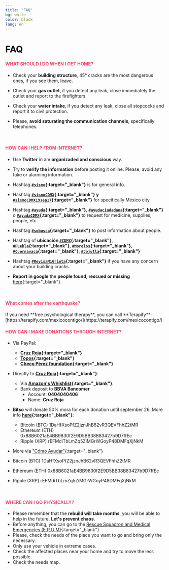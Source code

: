 ```yaml
---
title: "FAQ"
bg: white
color: black
lang: en
---
```


<h1><span style="color:black;">FAQ</span></h1>

<h4 style="color:#F3476D;">WHAT SHOULD I DO WHEN I GET HOME?</h4>

* Check your **building structure**, 45° cracks are the most dangerous ones, if you see them, leave.

* Check your **gas outlet**, if you detect any leak, close immediately the outlet and report to the firefighters.

* Check your **water intake**, if you detect any leak, close all stopcocks and report it to civil protection.

* Please, **avoid saturating the communication channels**, specifically telephones.

<br />

<h4 style="color:#F3476D;">HOW CAN I HELP FROM INTERNET?</h4>

* Use **Twitter** in am **organizaded and conscious** way.

* Try to **verify the information** before posting it online. Please, avoid any fake or alarming information.

* Hashtag **[```#sismo```](https://twitter.com/search?f=tweets&vertical=news&q=%23sismo&src=typd){:target="_blank"}** is for general info.

* Hashtag **[```#sismoCDMX```](https://twitter.com/search?f=tweets&vertical=news&q=%23sismoCDMX&src=typd){:target="_blank"} y [```#sismoCDMX19sep17```](https://twitter.com/search?f=tweets&vertical=default&q=%23SismoCDMX19sep17&src=tyah){:target="_blank"}** for specifically México city.

* Hashtag **[```#ayuda```](https://twitter.com/search?f=tweets&vertical=news&q=%23ayuda&src=typd){:target="_blank"}**, **[```#ayudaciudadana```](https://twitter.com/search?f=tweets&vertical=news&q=%23ayudaciudadana&src=typd){:target="_blank"}** o **[```#ayudaCDMX```](https://twitter.com/search?f=tweets&vertical=default&q=ayudaCDMX&src=typd){:target="_blank"}** to request for medicine, supplies, people, etc.

* Hashtag **[```#sebusca```](https://twitter.com/search?f=tweets&vertical=news&q=%23sebusca&src=typd){:target="_blank"}** to post information about people.

* Hashtag of **ubicación [```#CDMX```](https://twitter.com/search?f=tweets&vertical=news&q=%23CDMX&src=typd){:target="_blank"}**, **[```#Puebla```](https://twitter.com/search?f=tweets&vertical=news&q=%23Puebla&src=typd){:target="_blank"}**, **[```#Morelos```](https://twitter.com/search?f=tweets&vertical=news&q=%23Morelos&src=typd){:target="_blank"}**, **[```#Cuernavaca```](https://twitter.com/search?f=tweets&vertical=news&q=%23Cuernavaca&src=typd){:target="_blank"}**, **[```#Jojutla```](https://twitter.com/search?f=tweets&vertical=news&q=%23Jojutla&src=typd){:target="_blank"}**

* Hashtag **[```#RevisaMiGrieta```](https://twitter.com/hashtag/revisamigrieta?f=tweets&vertical=default&src=hash){:target="_blank"}** if you have any concern about your building cracks.

* **Report in google** the **people found, rescued or missing** [here](https://google.org/personfinder/2017-puebla-mexico-earthquake){:target="_blank"}.

<br />

<h4 style="color:#F3476D;">What comes after the earthquake?</h4>
If you need  **free psychological therapy**, you can call **Terapify**:
[https://terapify.com/mexicocontigo/](https://terapify.com/mexicocontigo/)

<br />

<h4 style="color:#F3476D;">HOW CAN I MAKE DONATIONS THROUGH INTERNET?</h4>

* Via PayPal:
  - **[Cruz Roja](https://bit.ly/cruzroja-pp){:target="_blank"}**
  - **[Topos](https://bit.ly/topos-pp){:target="_blank"}**
  - **[Checo Pérez foundation](https://bit.ly/checo-pp){:target="_blank"}**

* Directly to **[Cruz Roja](https://www.cruzrojamexicana.org.mx/){:target="_blank"}**:
  * Via **[Amazon's Whishlist](https://www.amazon.com.mx/b?ie=UTF8&node=17290014011&pf_rd_p=f0aeab75-03f7-49aa-8b87-a4c78e1f0f04&pf_rd_r=KXBQ43PEH4BHKGESGQPZ){:target="_blank"}**.
  * Bank deposit to **BBVA Bancomer**
    * Account: **0404040406**
    * Name: **Cruz Roja**

* **Bitso** will donate 50% mora for each donation until september 26. More info **[here](https://blog-en.bitso.com/bitcoinaidmexico-part-2-381118556cf7){:target="_blank"}**:
  - Bitcoin (BTC) 1DaHfXsoPfZ2jznJhB62vR3QEVFhhZ2tMR
  - Ethereum (ETH) 0x88B6021aE4BB9830f2E9D5BB38B83427b9D7ffEc
  - Ripple (XRP) rEFMdiTbLmZq5ZiMGrWGoyP48DMFqXjNkM

* More via ["Cómo Ayudar"](http://comoayudar.mx/){:target="_blank"}
* Bitcoin (BTC) 1DaHfXsoPfZ2jznJhB62vR3QEVFhhZ2tMR
* Ethereum (ETH) 0x88B6021aE4BB9830f2E9D5BB38B83427b9D7ffEc
* Ripple (XRP) rEFMdiTbLmZq5ZiMGrWGoyP48DMFqXjNkM

<br />

<h4 style="color:#F3476D;">WHERE CAN I GO PHYSICALLY?</h4>

* Please remember that the **rebuild will take months**, you will be able to help in the future. **Let's prevent chaos**.
* Before anything, you can go to the [Rescue Squadron and Medical Emergencies (E.R.U.M)](http://www.cdmx.gob.mx/comunicacion/nota/ayuda-en-el-rescate-de-personas){:target="_blank"}
* Please, check the needs of the place you want to go and bring only the necessary.
* Only use your vehicle in extreme cases.
* Check the affected places near your home and try to move the less possible.
* Check the needs map.
